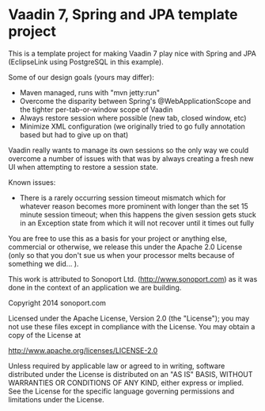 Vaadin 7, Spring and JPA template project
=========================================

This is a template project for making Vaadin 7 play nice with Spring and JPA 
(EclipseLink using PostgreSQL in this example).

Some of our design goals (yours may differ):
* Maven managed, runs with "mvn jetty:run"
* Overcome the disparity between Spring's @WebApplicationScope and the tighter per-tab-or-window scope of Vaadin
* Always restore session where possible (new tab, closed window, etc)
* Minimize XML configuration (we originally tried to go fully annotation based but had to give up on that)

Vaadin really wants to manage its own sessions so the only way we could overcome 
a number of issues with that was by always creating a fresh new UI when 
attempting to restore a session state.

Known issues:
* There is a rarely occurring session timeout mismatch which for whatever reason becomes more prominent with
longer than the set 15 minute session timeout; when this happens the given
session gets stuck in an Exception state from which it will not recover until it times out fully

You are free to use this as a basis for your project or anything else, commercial or otherwise, 
we release this under the Apache 2.0 License 
(only so that you don't sue us when your processor melts because of something we did... ).

This work is attributed to Sonoport Ltd. (http://www.sonoport.com) as it was done 
in the context of an application we are building.


Copyright 2014 sonoport.com

Licensed under the Apache License, Version 2.0 (the "License");
you may not use these files except in compliance with the License.
You may obtain a copy of the License at

http://www.apache.org/licenses/LICENSE-2.0

Unless required by applicable law or agreed to in writing, software
distributed under the License is distributed on an "AS IS" BASIS,
WITHOUT WARRANTIES OR CONDITIONS OF ANY KIND, either express or implied.
See the License for the specific language governing permissions and
limitations under the License.

